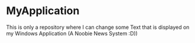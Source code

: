 # MyApplication
This is only a repository where I can change some Text that is displayed on my Windows Application (A Noobie News System :D))
